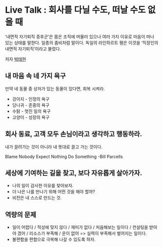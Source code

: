 # Live Talk : 회사를 다닐 수도, 떠날 수도 없을 때

‘내면적 자기퇴직 증후군’은 몸은 조직에 머물러 있으나 여러 가지 이유로 마음이 떠나 있는 상태를 말한다. 일종의 좀비처럼 말이다. 독일의 라인하르트 휀은 이것을 ‘직장인의 내면적 자기퇴직’이라고 불렀다.

저자 [박태현](http://www.yes24.com/Product/Goods/96274222)

## 내 마음 속 네 가지 욕구

만약 네 동물 중 상처가 있는 동물이 있다면, 회복 시켜라.

* 강아지 - 인정의 욕구
* 당나귀 - 존중의 욕구
* 수탉 - 멋진 일의 욕구
* 고양이 - 성장의 욕구

## 회사 동료, 고객 모두 손님이라고 생각하고 행동하라.

내가 끌려가는 것이 아니라 내 뜻대로 끌고 가는 것이다.

Blame Nobody
Expect Nothing
Do Something
-Bill Parcells

## 세상에 기여하는 길을 찾고, 보다 자유롭게 살아가자.

* 나의 일이 감사한 이유를 찾아보자.
* 더 나은 나를 만나기 위해 어떤 것을 해야 할까?
* 비전은 내 스스로 만드는 것.

## 역량의 문제

* 일이 어렵다 / 적성에 맞지 않다 / 재미가 없다 / 처음해보는 일이다 / 컨설팅을 받아야 겠어 / 리소스가 부족해 / 운이 없어 => 실력이 부족해서 벌어지는 일이다.
* 불편함을 편함으로 극복해 나갈 수 있도록 하자.

